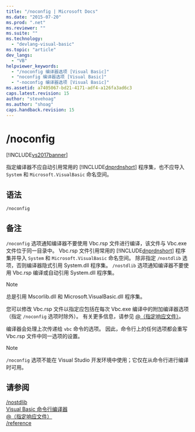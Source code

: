```yaml
---
title: "/noconfig | Microsoft Docs"
ms.date: "2015-07-20"
ms.prod: ".net"
ms.reviewer: ""
ms.suite: ""
ms.technology: 
  - "devlang-visual-basic"
ms.topic: "article"
dev_langs: 
  - "VB"
helpviewer_keywords: 
  - "/noconfig 编译器选项 [Visual Basic]"
  - "noconfig 编译器选项 [Visual Basic]"
  - "-noconfig 编译器选项 [Visual Basic]"
ms.assetid: a7405067-bd21-4171-adf4-a126fa3ad6c3
caps.latest.revision: 15
author: "stevehoag"
ms.author: "shoag"
caps.handback.revision: 15
---
```

# /noconfig
[!INCLUDE[vs2017banner](../../../visual-basic/includes/vs2017banner.md)]

指定编译器不应自动引用常用的 [!INCLUDE[dnprdnshort](../../../csharp/getting-started/includes/dnprdnshort-md.md)] 程序集，也不应导入 `System` 和 `Microsoft.VisualBasic` 命名空间。  
  
## 语法  
  
```  
/noconfig  
```  
  
## 备注  
 `/noconfig` 选项通知编译器不要使用 Vbc.rsp 文件进行编译，该文件与 Vbc.exe 文件位于同一目录中。  Vbc.rsp 文件引用常用的 [!INCLUDE[dnprdnshort](../../../csharp/getting-started/includes/dnprdnshort-md.md)] 程序集并导入 `System` 和 `Microsoft.VisualBasic` 命名空间。  除非指定 `/nostdlib` 选项，否则编译器隐式引用 System.dll 程序集。  `/nostdlib` 选项通知编译器不要使用 Vbc.rsp 编译或自动引用 System.dll 程序集。  
  
> [!NOTE]
>  总是引用 Mscorlib.dll 和 Microsoft.VisualBasic.dll 程序集。  
  
 您可以修改 Vbc.rsp 文件以指定应包括在每次 Vbc.exe 编译中的附加编译器选项（指定 `/noconfig` 选项时除外）。  有关更多信息，请参见 [@（指定响应文件）](../../../visual-basic/reference/command-line-compiler/specify-response-file.md)。  
  
 编译器会处理上次传递给 `vbc` 命令的选项。  因此，命令行上的任何选项都会重写 Vbc.rsp 文件中同一选项的设置。  
  
> [!NOTE]
>  `/noconfig` 选项不能在 Visual Studio 开发环境中使用；它仅在从命令行进行编译时可用。  
  
## 请参阅  
 [\/nostdlib](../../../visual-basic/reference/command-line-compiler/nostdlib.md)   
 [Visual Basic 命令行编译器](../../../visual-basic/reference/command-line-compiler/index.md)   
 [@（指定响应文件）](../../../visual-basic/reference/command-line-compiler/specify-response-file.md)   
 [\/reference](../../../visual-basic/reference/command-line-compiler/reference.md)